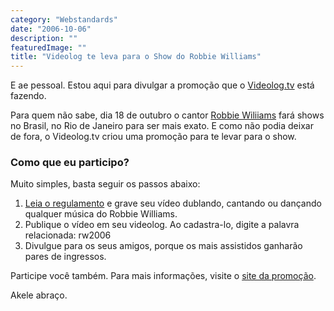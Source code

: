 ```yaml
---
category: "Webstandards"
date: "2006-10-06"
description: ""
featuredImage: ""
title: "Videolog te leva para o Show do Robbie Williams"
---
```


E ae pessoal. Estou aqui para divulgar a promoção que o [Videolog.tv](http://www.videolog.tv "Ver o site do Videolog") está fazendo.

Para quem não sabe, dia 18 de outubro o cantor [Robbie Wiliiams](http://www.robbiewilliams.com/ "Visitar o site do Robbie Wiliiams") fará shows no Brasil, no Rio de Janeiro para ser mais exato. E como não podia deixar de fora, o Videolog.tv criou uma promoção para te levar para o show.

### Como que eu participo?

Muito simples, basta seguir os passos abaixo:

1. [Leia o regulamento](http://www.videolog.tv/promo/?page_id=2) e grave seu vídeo dublando, cantando ou dançando qualquer música do Robbie Williams.
2. Publique o vídeo em seu videolog. Ao cadastra-lo, digite a palavra relacionada: rw2006
3. Divulgue para os seus amigos, porque os mais assistidos ganharão pares de ingressos.

Participe você também. Para mais informações, visite o [site da promoção](http://www.videolog.tv/promo/).

Akele abraço.
